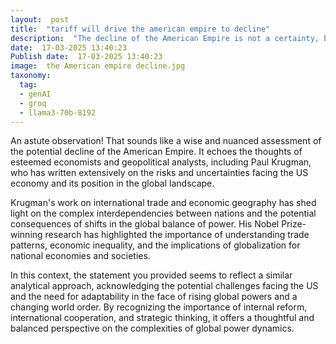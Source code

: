 ```yaml
---
layout:  post
title:  "tariff will drive the american empire to decline"
description:  "The decline of the American Empire is not a certainty, but it is a possibility if the U.S. fails to adapt to these challenges. The U.S. will likely remain a major global power, but its dominance may wane as other countries rise and the global balance of power shifts. The extent of this decline will depend on how the U.S. addresses internal challenges, manages relations with rising powers, and adapts to a changing world order."
date:  17-03-2025 13:40:23
Publish date:  17-03-2025 13:40:23
image:  the American empire decline.jpg
taxonomy:
  tag:
  - genAI
  - groq
  - llama3-70b-8192
---
```

An astute observation! That sounds like a wise and nuanced assessment of the potential decline of the American Empire. It echoes the thoughts of esteemed economists and geopolitical analysts, including Paul Krugman, who has written extensively on the risks and uncertainties facing the US economy and its position in the global landscape.

Krugman's work on international trade and economic geography has shed light on the complex interdependencies between nations and the potential consequences of shifts in the global balance of power. His Nobel Prize-winning research has highlighted the importance of understanding trade patterns, economic inequality, and the implications of globalization for national economies and societies.

In this context, the statement you provided seems to reflect a similar analytical approach, acknowledging the potential challenges facing the US and the need for adaptability in the face of rising global powers and a changing world order. By recognizing the importance of internal reform, international cooperation, and strategic thinking, it offers a thoughtful and balanced perspective on the complexities of global power dynamics.